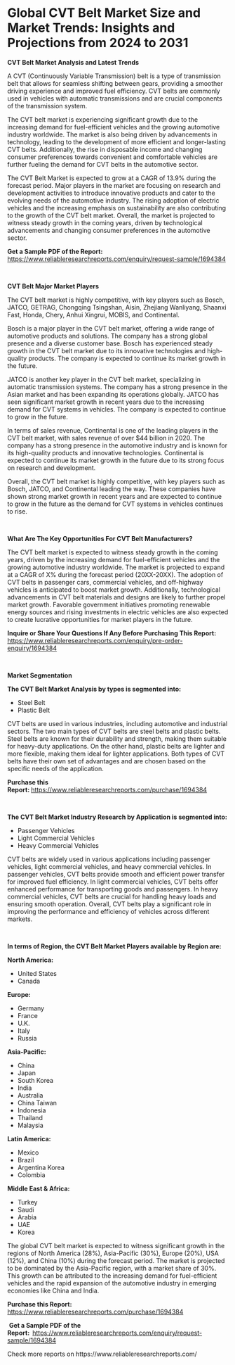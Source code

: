 <p><h1>Global CVT Belt Market Size and Market Trends: Insights and Projections from 2024 to 2031</h1></p><p><strong>CVT Belt Market Analysis and Latest Trends</strong></p>
<p><p>A CVT (Continuously Variable Transmission) belt is a type of transmission belt that allows for seamless shifting between gears, providing a smoother driving experience and improved fuel efficiency. CVT belts are commonly used in vehicles with automatic transmissions and are crucial components of the transmission system.</p><p>The CVT belt market is experiencing significant growth due to the increasing demand for fuel-efficient vehicles and the growing automotive industry worldwide. The market is also being driven by advancements in technology, leading to the development of more efficient and longer-lasting CVT belts. Additionally, the rise in disposable income and changing consumer preferences towards convenient and comfortable vehicles are further fueling the demand for CVT belts in the automotive sector.</p><p>The CVT Belt Market is expected to grow at a CAGR of 13.9% during the forecast period. Major players in the market are focusing on research and development activities to introduce innovative products and cater to the evolving needs of the automotive industry. The rising adoption of electric vehicles and the increasing emphasis on sustainability are also contributing to the growth of the CVT belt market. Overall, the market is projected to witness steady growth in the coming years, driven by technological advancements and changing consumer preferences in the automotive sector.</p></p>
<p><strong>Get a Sample PDF of the Report:&nbsp;</strong> <a href="https://www.reliableresearchreports.com/enquiry/request-sample/1694384">https://www.reliableresearchreports.com/enquiry/request-sample/1694384</a></p>
<p>&nbsp;</p>
<p><strong>CVT Belt Major Market Players</strong></p>
<p><p>The CVT belt market is highly competitive, with key players such as Bosch, JATCO, GETRAG, Chongqing Tsingshan, Aisin, Zhejiang Wanliyang, Shaanxi Fast, Honda, Chery, Anhui Xingrui, MOBIS, and Continental. </p><p>Bosch is a major player in the CVT belt market, offering a wide range of automotive products and solutions. The company has a strong global presence and a diverse customer base. Bosch has experienced steady growth in the CVT belt market due to its innovative technologies and high-quality products. The company is expected to continue its market growth in the future.</p><p>JATCO is another key player in the CVT belt market, specializing in automatic transmission systems. The company has a strong presence in the Asian market and has been expanding its operations globally. JATCO has seen significant market growth in recent years due to the increasing demand for CVT systems in vehicles. The company is expected to continue to grow in the future.</p><p>In terms of sales revenue, Continental is one of the leading players in the CVT belt market, with sales revenue of over $44 billion in 2020. The company has a strong presence in the automotive industry and is known for its high-quality products and innovative technologies. Continental is expected to continue its market growth in the future due to its strong focus on research and development.</p><p>Overall, the CVT belt market is highly competitive, with key players such as Bosch, JATCO, and Continental leading the way. These companies have shown strong market growth in recent years and are expected to continue to grow in the future as the demand for CVT systems in vehicles continues to rise.</p></p>
<p>&nbsp;</p>
<p><strong>What Are The Key Opportunities For CVT Belt Manufacturers?</strong></p>
<p><p>The CVT belt market is expected to witness steady growth in the coming years, driven by the increasing demand for fuel-efficient vehicles and the growing automotive industry worldwide. The market is projected to expand at a CAGR of X% during the forecast period (20XX-20XX). The adoption of CVT belts in passenger cars, commercial vehicles, and off-highway vehicles is anticipated to boost market growth. Additionally, technological advancements in CVT belt materials and designs are likely to further propel market growth. Favorable government initiatives promoting renewable energy sources and rising investments in electric vehicles are also expected to create lucrative opportunities for market players in the future.</p></p>
<p><strong>Inquire or Share Your Questions If Any Before Purchasing This Report:</strong> <a href="https://www.reliableresearchreports.com/enquiry/pre-order-enquiry/1694384">https://www.reliableresearchreports.com/enquiry/pre-order-enquiry/1694384</a></p>
<p>&nbsp;</p>
<p><strong>Market Segmentation</strong></p>
<p><strong>The CVT Belt Market Analysis by types is segmented into:</strong></p>
<p><ul><li>Steel Belt</li><li>Plastic Belt</li></ul></p>
<p><p>CVT belts are used in various industries, including automotive and industrial sectors. The two main types of CVT belts are steel belts and plastic belts. Steel belts are known for their durability and strength, making them suitable for heavy-duty applications. On the other hand, plastic belts are lighter and more flexible, making them ideal for lighter applications. Both types of CVT belts have their own set of advantages and are chosen based on the specific needs of the application.</p></p>
<p><strong>Purchase this Report:&nbsp;</strong><a href="https://www.reliableresearchreports.com/purchase/1694384">https://www.reliableresearchreports.com/purchase/1694384</a></p>
<p>&nbsp;</p>
<p><strong>The CVT Belt Market Industry Research by Application is segmented into:</strong></p>
<p><ul><li>Passenger Vehicles</li><li>Light Commercial Vehicles</li><li>Heavy Commercial Vehicles</li></ul></p>
<p><p>CVT belts are widely used in various applications including passenger vehicles, light commercial vehicles, and heavy commercial vehicles. In passenger vehicles, CVT belts provide smooth and efficient power transfer for improved fuel efficiency. In light commercial vehicles, CVT belts offer enhanced performance for transporting goods and passengers. In heavy commercial vehicles, CVT belts are crucial for handling heavy loads and ensuring smooth operation. Overall, CVT belts play a significant role in improving the performance and efficiency of vehicles across different markets.</p></p>
<p>&nbsp;</p>
<p><strong>In terms of Region, the CVT Belt Market Players available by Region are:</strong></p>
<p>
    <p> <strong> North America: </strong>
        <ul>
            <li>United States</li>
            <li>Canada</li>
        </ul>
        </p> 
    <p> <strong> Europe: </strong>
        <ul>
            <li>Germany</li>
            <li>France</li>
            <li>U.K.</li>
            <li>Italy</li>
            <li>Russia</li>
        </ul>
        </p> 
    <p> <strong> Asia-Pacific: </strong>
        <ul>
            <li>China</li>
            <li>Japan</li>
            <li>South Korea</li>
            <li>India</li>
            <li>Australia</li>
            <li>China Taiwan</li>
            <li>Indonesia</li>
            <li>Thailand</li>
            <li>Malaysia</li>
        </ul>
        </p> 
    <p> <strong> Latin America: </strong>
        <ul>
            <li>Mexico</li>
            <li>Brazil</li>
            <li>Argentina Korea</li>
            <li>Colombia</li>
        </ul>
        </p> 
    <p> <strong> Middle East & Africa: </strong>
        <ul>
            <li>Turkey</li>
            <li>Saudi</li>
            <li>Arabia</li>
            <li>UAE</li>
            <li>Korea</li>
        </ul>
    </p>
    </p>
<p><p>The global CVT belt market is expected to witness significant growth in the regions of North America (28%), Asia-Pacific (30%), Europe (20%), USA (12%), and China (10%) during the forecast period. The market is projected to be dominated by the Asia-Pacific region, with a market share of 30%. This growth can be attributed to the increasing demand for fuel-efficient vehicles and the rapid expansion of the automotive industry in emerging economies like China and India.</p></p>
<p><strong>Purchase this Report: </strong><a href="https://www.reliableresearchreports.com/purchase/1694384">https://www.reliableresearchreports.com/purchase/1694384</a></p>
<p>&nbsp;<strong>Get a Sample PDF of the Report:&nbsp;&nbsp;</strong><a href="https://www.reliableresearchreports.com/enquiry/request-sample/1694384">https://www.reliableresearchreports.com/enquiry/request-sample/1694384</a></p>
<p><strong></strong></p>
<p>Check more reports on https://www.reliableresearchreports.com/</p>